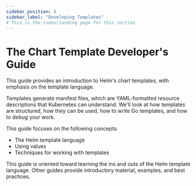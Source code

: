 ```yaml
---
sidebar_position: 6
sidebar_label: "Developing Templates"
# This is the index/landing page for this section
---
```

# The Chart Template Developer's Guide

This guide provides an introduction to Helm's chart templates, with emphasis on
the template language.

Templates generate manifest files, which are YAML-formatted resource descriptions
that Kubernetes can understand. We'll look at how templates are structured,
how they can be used, how to write Go templates, and how to debug your work.

This guide focuses on the following concepts:

- The Helm template language
- Using values
- Techniques for working with templates

This guide is oriented toward learning the ins and outs of the Helm template language. Other guides provide introductory material, examples, and best practices.